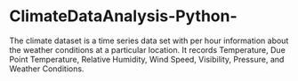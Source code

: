 # ClimateDataAnalysis-Python-
The climate dataset is a time series data set with per hour information about the weather conditions at a particular location. It records Temperature, Due Point Temperature, Relative Humidity, Wind Speed, Visibility, Pressure, and Weather Conditions.
